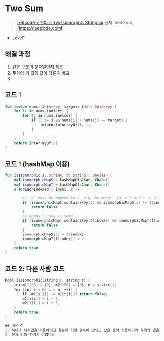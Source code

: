 # Two Sum

> [leetcode > 205 > TwoIsomorphic Stringsm](https://leetcode.com/problems/isomorphic-strings)
> 출처: leetcode, [https://leetcode.com]

- Level1

## 해결 과정

1. 같은 구조의 문자열인지 체크
2. 두개의 키 값의 값이 다른지 비교
3. 

## 코드 1

```kotlin
fun twoSum(nums: IntArray, target: Int): IntArray {
    for (i in nums.indices) {
        for (j in nums.indices) {
            if (i != j && nums[i] + nums[j] == target) {
                return intArrayOf(i, j)
            }
        }
    }
    return intArrayOf(0)
}
```

## 코드 1 (hashMap 이용)

```kotlin
fun isIsomorphic(s: String, t: String): Boolean {
    val isomorphicMapS = hashMapOf<Char, Char>()
    val isomorphicMapT = hashMapOf<Char, Char>()
    s.forEachIndexed { index, c ->

        // 'a' must be mapped to a uniq character. (a -> b and a -> c) is false
        if (isomorphicMapS.containsKey(c) && isomorphicMapS[c] != t[index]) {
            return false
        }
        // opposit case is same.
        if (isomorphicMapT.containsKey(t[index]) && isomorphicMapT[t[index]] != c) {
            return false
        }
        isomorphicMapS[c] = t[index]
        isomorphicMapT[t[index]] = c
    }
    return true
}
```

## 코드 2: 다른 사람 코드

```kotlin
bool isIsomorphic(string s, string t) {
    int m1[256] = {0}, m2[256] = {0}, n = s.size();
    for (int i = 0; i < n; ++i) {
        if (m1[s[i]] != m2[t[i]]) return false;
        m1[s[i]] = i + 1;
        m2[t[i]] = i + 1;
    }
    return true;
}

## 배운 점
1. 하나의 해시맵을 이용하려고 했는데 키만 중복이 안되고 값은 중복 허용이기에 두개의 맵을 사용
2. 문제 이해 하기가 어렵다ㅠ

